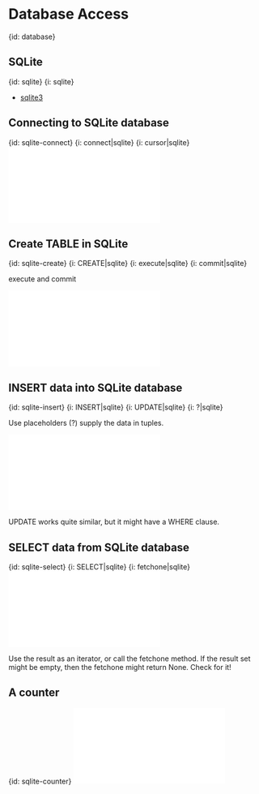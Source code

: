 # Database Access
{id: database}

## SQLite
{id: sqlite}
{i: sqlite}

* [sqlite3](http://docs.python.org/library/sqlite3.html)



## Connecting to SQLite database
{id: sqlite-connect}
{i: connect|sqlite}
{i: cursor|sqlite}
![](examples/database/sql_connect.py)


## Create TABLE in SQLite
{id: sqlite-create}
{i: CREATE|sqlite}
{i: execute|sqlite}
{i: commit|sqlite}

execute and commit

![](examples/database/sql_create.py)


## INSERT data into SQLite database
{id: sqlite-insert}
{i: INSERT|sqlite}
{i: UPDATE|sqlite}
{i: ?|sqlite}

Use placeholders (?) supply the data in tuples.

![](examples/database/sql_insert.py)

UPDATE works quite similar, but it might have a WHERE clause.



## SELECT data from SQLite database
{id: sqlite-select}
{i: SELECT|sqlite}
{i: fetchone|sqlite}
![](examples/database/sql_select.py)

Use the result as an iterator, or call the fetchone method. If the result set might be empty,
then the fetchone might return None. Check for it!




## A counter
{id: sqlite-counter}
![](examples/database/counter.py)




